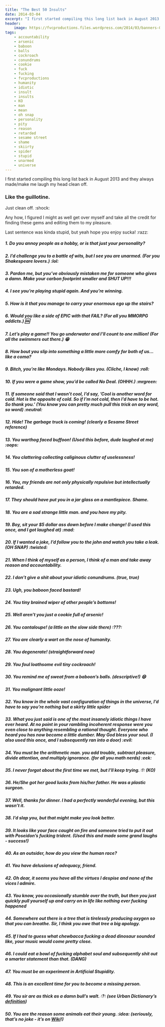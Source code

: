 ```yaml
---
title: "The Best 50 Insults"
date: 2014-03-04
excerpt: "I first started compiling this long list back in August 2013 and they always made/make me laugh my head clean off."
header:
    image: https://fvcproductions.files.wordpress.com/2014/03/banners-002.jpg?w=1024&h=436&crop=1
tags:
    - accountability
    - arsenic
    - baboon
    - balls
    - cockroach
    - conundrums
    - cookie
    - fuck
    - fucking
    - fvcproductions
    - humanity
    - idiotic
    - insult
    - insults
    - KO
    - man
    - mean
    - oh snap
    - personality
    - pity
    - reason
    - retarded
    - sesame street
    - shame
    - skiirty
    - spider
    - stupid
    - unarmed
    - universe
---
```


I first started compiling this long list back in August 2013 and they
always made/make me laugh my head clean off.

### Like the guillotine.

Just clean off. :shock:

Any how, I figured I might as well get over myself and take all the
credit for finding these gems and editing them to my pleasure.

Last sentence was kinda stupid, but yeah hope you enjoy sucka! :razz:

##### 1. Do you annoy people as a hobby, or is that just your personality?

##### 2. I’d challenge you to a battle of wits, but I see you are unarmed. (For you Shakespeare lovers.) :lol:

##### 3. Pardon me, but you’ve obviously mistaken me for someone who gives a damn. Make your carbon footprint smaller and SHUT UP!!!

##### 4. I see you’re playing stupid again. And you’re winning.

##### 5. How is it that you manage to carry your enormous ego up the stairs?

##### 6. Would you like a side of EPIC with that FAIL? (For all you MMORPG addicts.) :cool:

##### 7. Let’s play a game!! You go underwater and I’ll count to one million! (For all the swimmers out there.) :grin:

##### 8. How bout you slip into something a little more comfy for both of us…like a coma?

##### 9. Bitch, you’re like Mondays. Nobody likes you. (Cliche, I know) :roll:

##### 10. If you were a game show, you’d be called No Deal. (OHHH.) :mrgreen:

##### 11. If someone said that I wasn’t cool, I’d say, ’Cool is another word for cold. Hot is the opposite of cold. So if I’m not cold, then I’d have to be hot. So thank you.’ (You know you can pretty much pull this trick on any word, so word) :neutral:

##### 12. Hide! The garbage truck is coming! (clearly a Sesame Street reference)

##### 13. You warthog faced buffoon! (Used this before, dude laughed at me) :oops:

##### 14. You clattering collecting caliginous clutter of uselessness!

##### 15. You son of a motherless goat!

##### 16. You, my friends are not only physically repulsive but intellectually retarded.

##### 17. They should have put you in a jar glass on a mantlepiece. Shame.

##### 18. You are a sad strange little man. and you have my pity.

##### 19. Boy, sit your \$5 dollar ass down before I make change! (I used this once, and I got laughed at) :mad:

##### 20. If I wanted a joke, I’d follow you to the john and watch you take a leak. (OH SNAP) :twisted:

##### 21. When I think of myself as a person, I think of a man and take away reason and accountability.

##### 22. I don’t give a shit about your idiotic conundrums. (true, true)

##### 23. Ugh, you baboon faced bastard!

##### 24. You tiny brained wiper of other people’s bottoms!

##### 25. Well aren’t you just a cookie full of arsenic!

##### 26. You cantaloupe! (a little on the slow side there) :???:

##### 27. You are clearly a wart on the nose of humanity.

##### 28. You degenerate! (straightforward now)

##### 29. You foul loathsome evil tiny cockroach!

##### 30. You remind me of sweat from a baboon’s balls. (descriptive!) :smile:

##### 31. You malignant little ooze!

##### 32. You know in the whole vast configuration of things in the universe, I’d have to say you’re nothing but a skirty little spider

##### 33. What you just said is one of the most insanely idiotic things I have ever heard. At no point in your rambling incoherent response were you even close to anything resembling a rational thought. Everyone who heard you has now become a little dumber. May God bless your soul. (I also used this once, and I subsequently ran into a door) :evil:

##### 34. You must be the arithmetic man. you add trouble, subtract pleasure, divide attention, and multiply ignorance. (for all you math nerds) :eek:

##### 35. I never forgot about the first time we met, but I’ll keep trying. :!: (KO)

##### 36. He/She got her good lucks from his/her father. He was a plastic surgeon.

##### 37. Well, thanks for dinner. I had a perfectly wonderful evening, but this wasn’t it.

##### 38. I’d slap you, but that might make you look better.

##### 39. It looks like your face caught on fire and someone tried to put it out with Poseidon’s fucking trident. (Used this and made some grand laughs - success!)

##### 40. As an outsider, how do you view the human race?

##### 41. You have delusions of adequacy, friend.

##### 42. Oh dear, it seems you have all the virtues I despise and none of the vices I admire.

##### 43. You know, you occasionally stumble over the truth, but then you just quickly pull yourself up and carry on in life like nothing ever fucking happened

##### 44. Somewhere out there is a tree that is tirelessly producing oxygen so that you can breathe. Sir, I think you owe that tree a big apology.

##### 45. If I had to guess what chewbacca fucking a dead dinosaur sounded like, your music would come pretty close.

##### 46. I could eat a bowl of fucking alphabet soul and subsequently shit out a smarter statement than that. (DANG)

##### 47. You must be an experiment in Artificial Stupidity.

##### 48. This is an excellent time for you to become a missing person.

##### 49. You sir are as thick as a damn bull’s walt. :?: (see Urban Dictionary’s [definition](https://www.urbandictionary.com/define.php?term=bull%20walt))

##### 50. You are the reason some animals eat their young. :idea: (seriously, that’s no joke - it’s on [Wiki](https://en.wikipedia.org/wiki/Infanticide_(zoology))!)
